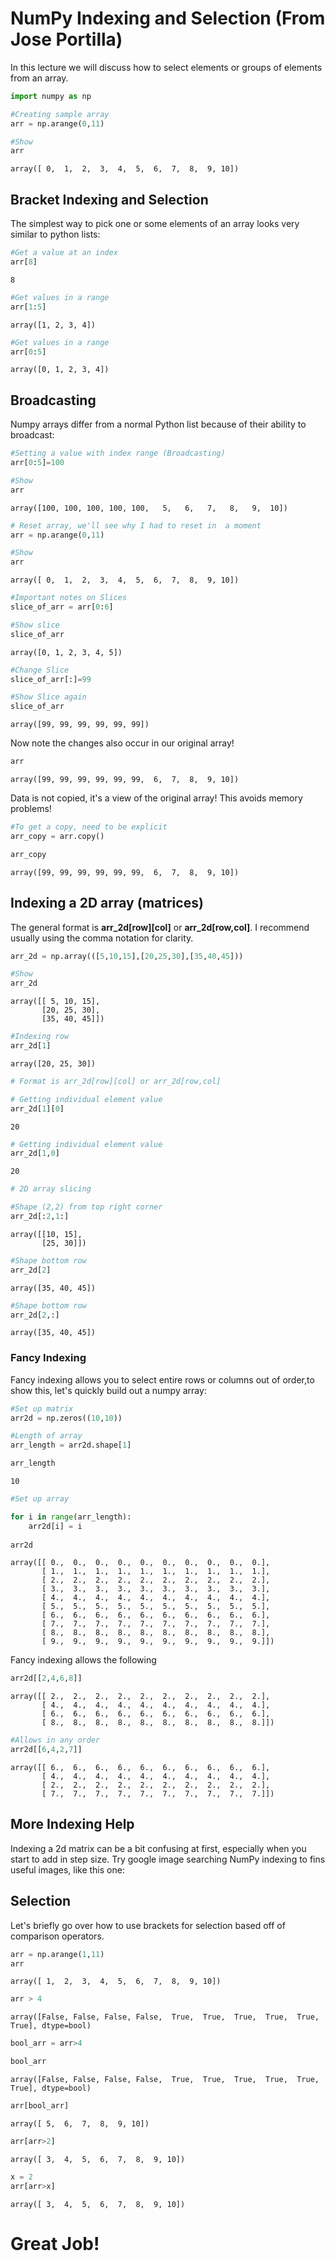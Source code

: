 # NumPy Indexing and Selection (From Jose Portilla)

In this lecture we will discuss how to select elements or groups of elements from an array.


```python
import numpy as np
```


```python
#Creating sample array
arr = np.arange(0,11)
```


```python
#Show
arr
```




    array([ 0,  1,  2,  3,  4,  5,  6,  7,  8,  9, 10])



## Bracket Indexing and Selection
The simplest way to pick one or some elements of an array looks very similar to python lists:


```python
#Get a value at an index
arr[8]
```




    8




```python
#Get values in a range
arr[1:5]
```




    array([1, 2, 3, 4])




```python
#Get values in a range
arr[0:5]
```




    array([0, 1, 2, 3, 4])



## Broadcasting

Numpy arrays differ from a normal Python list because of their ability to broadcast:


```python
#Setting a value with index range (Broadcasting)
arr[0:5]=100

#Show
arr
```




    array([100, 100, 100, 100, 100,   5,   6,   7,   8,   9,  10])




```python
# Reset array, we'll see why I had to reset in  a moment
arr = np.arange(0,11)

#Show
arr
```




    array([ 0,  1,  2,  3,  4,  5,  6,  7,  8,  9, 10])




```python
#Important notes on Slices
slice_of_arr = arr[0:6]

#Show slice
slice_of_arr
```




    array([0, 1, 2, 3, 4, 5])




```python
#Change Slice
slice_of_arr[:]=99

#Show Slice again
slice_of_arr
```




    array([99, 99, 99, 99, 99, 99])



Now note the changes also occur in our original array!


```python
arr
```




    array([99, 99, 99, 99, 99, 99,  6,  7,  8,  9, 10])



Data is not copied, it's a view of the original array! This avoids memory problems!


```python
#To get a copy, need to be explicit
arr_copy = arr.copy()

arr_copy
```




    array([99, 99, 99, 99, 99, 99,  6,  7,  8,  9, 10])



## Indexing a 2D array (matrices)

The general format is **arr_2d[row][col]** or **arr_2d[row,col]**. I recommend usually using the comma notation for clarity.


```python
arr_2d = np.array(([5,10,15],[20,25,30],[35,40,45]))

#Show
arr_2d
```




    array([[ 5, 10, 15],
           [20, 25, 30],
           [35, 40, 45]])




```python
#Indexing row
arr_2d[1]

```




    array([20, 25, 30])




```python
# Format is arr_2d[row][col] or arr_2d[row,col]

# Getting individual element value
arr_2d[1][0]
```




    20




```python
# Getting individual element value
arr_2d[1,0]
```




    20




```python
# 2D array slicing

#Shape (2,2) from top right corner
arr_2d[:2,1:]
```




    array([[10, 15],
           [25, 30]])




```python
#Shape bottom row
arr_2d[2]
```




    array([35, 40, 45])




```python
#Shape bottom row
arr_2d[2,:]
```




    array([35, 40, 45])



### Fancy Indexing

Fancy indexing allows you to select entire rows or columns out of order,to show this, let's quickly build out a numpy array:


```python
#Set up matrix
arr2d = np.zeros((10,10))
```


```python
#Length of array
arr_length = arr2d.shape[1]
```


```python
arr_length
```




    10




```python
#Set up array

for i in range(arr_length):
    arr2d[i] = i
    
arr2d
```




    array([[ 0.,  0.,  0.,  0.,  0.,  0.,  0.,  0.,  0.,  0.],
           [ 1.,  1.,  1.,  1.,  1.,  1.,  1.,  1.,  1.,  1.],
           [ 2.,  2.,  2.,  2.,  2.,  2.,  2.,  2.,  2.,  2.],
           [ 3.,  3.,  3.,  3.,  3.,  3.,  3.,  3.,  3.,  3.],
           [ 4.,  4.,  4.,  4.,  4.,  4.,  4.,  4.,  4.,  4.],
           [ 5.,  5.,  5.,  5.,  5.,  5.,  5.,  5.,  5.,  5.],
           [ 6.,  6.,  6.,  6.,  6.,  6.,  6.,  6.,  6.,  6.],
           [ 7.,  7.,  7.,  7.,  7.,  7.,  7.,  7.,  7.,  7.],
           [ 8.,  8.,  8.,  8.,  8.,  8.,  8.,  8.,  8.,  8.],
           [ 9.,  9.,  9.,  9.,  9.,  9.,  9.,  9.,  9.,  9.]])



Fancy indexing allows the following


```python
arr2d[[2,4,6,8]]
```




    array([[ 2.,  2.,  2.,  2.,  2.,  2.,  2.,  2.,  2.,  2.],
           [ 4.,  4.,  4.,  4.,  4.,  4.,  4.,  4.,  4.,  4.],
           [ 6.,  6.,  6.,  6.,  6.,  6.,  6.,  6.,  6.,  6.],
           [ 8.,  8.,  8.,  8.,  8.,  8.,  8.,  8.,  8.,  8.]])




```python
#Allows in any order
arr2d[[6,4,2,7]]
```




    array([[ 6.,  6.,  6.,  6.,  6.,  6.,  6.,  6.,  6.,  6.],
           [ 4.,  4.,  4.,  4.,  4.,  4.,  4.,  4.,  4.,  4.],
           [ 2.,  2.,  2.,  2.,  2.,  2.,  2.,  2.,  2.,  2.],
           [ 7.,  7.,  7.,  7.,  7.,  7.,  7.,  7.,  7.,  7.]])



## More Indexing Help
Indexing a 2d matrix can be a bit confusing at first, especially when you start to add in step size. Try google image searching NumPy indexing to fins useful images, like this one:


## Selection

Let's briefly go over how to use brackets for selection based off of comparison operators.


```python
arr = np.arange(1,11)
arr
```




    array([ 1,  2,  3,  4,  5,  6,  7,  8,  9, 10])




```python
arr > 4
```




    array([False, False, False, False,  True,  True,  True,  True,  True,  True], dtype=bool)




```python
bool_arr = arr>4
```


```python
bool_arr
```




    array([False, False, False, False,  True,  True,  True,  True,  True,  True], dtype=bool)




```python
arr[bool_arr]
```




    array([ 5,  6,  7,  8,  9, 10])




```python
arr[arr>2]
```




    array([ 3,  4,  5,  6,  7,  8,  9, 10])




```python
x = 2
arr[arr>x]
```




    array([ 3,  4,  5,  6,  7,  8,  9, 10])



# Great Job!

